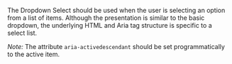 The Dropdown Select should be used when the user is selecting an option from a list of items. Although the presentation is similar to the basic dropdown, the underlying HTML and Aria tag structure is specific to a select list.

*Note:* The attribute `aria-activedescendant` should be set programmatically to the active item.